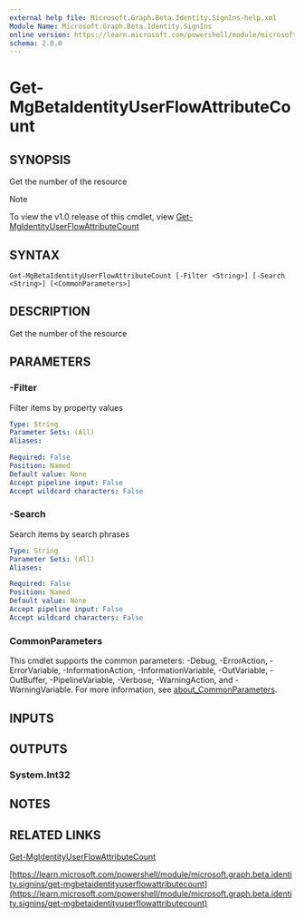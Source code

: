 ```yaml
---
external help file: Microsoft.Graph.Beta.Identity.SignIns-help.xml
Module Name: Microsoft.Graph.Beta.Identity.SignIns
online version: https://learn.microsoft.com/powershell/module/microsoft.graph.beta.identity.signins/get-mgbetaidentityuserflowattributecount
schema: 2.0.0
---
```


# Get-MgBetaIdentityUserFlowAttributeCount

## SYNOPSIS
Get the number of the resource

> [!NOTE]
> To view the v1.0 release of this cmdlet, view [Get-MgIdentityUserFlowAttributeCount](/powershell/module/Microsoft.Graph.Identity.SignIns/Get-MgIdentityUserFlowAttributeCount?view=graph-powershell-1.0)

## SYNTAX

```
Get-MgBetaIdentityUserFlowAttributeCount [-Filter <String>] [-Search <String>] [<CommonParameters>]
```

## DESCRIPTION
Get the number of the resource

## PARAMETERS

### -Filter
Filter items by property values

```yaml
Type: String
Parameter Sets: (All)
Aliases:

Required: False
Position: Named
Default value: None
Accept pipeline input: False
Accept wildcard characters: False
```

### -Search
Search items by search phrases

```yaml
Type: String
Parameter Sets: (All)
Aliases:

Required: False
Position: Named
Default value: None
Accept pipeline input: False
Accept wildcard characters: False
```

### CommonParameters
This cmdlet supports the common parameters: -Debug, -ErrorAction, -ErrorVariable, -InformationAction, -InformationVariable, -OutVariable, -OutBuffer, -PipelineVariable, -Verbose, -WarningAction, and -WarningVariable. For more information, see [about_CommonParameters](http://go.microsoft.com/fwlink/?LinkID=113216).

## INPUTS

## OUTPUTS

### System.Int32
## NOTES

## RELATED LINKS
[Get-MgIdentityUserFlowAttributeCount](/powershell/module/Microsoft.Graph.Identity.SignIns/Get-MgIdentityUserFlowAttributeCount?view=graph-powershell-1.0)

[https://learn.microsoft.com/powershell/module/microsoft.graph.beta.identity.signins/get-mgbetaidentityuserflowattributecount](https://learn.microsoft.com/powershell/module/microsoft.graph.beta.identity.signins/get-mgbetaidentityuserflowattributecount)


